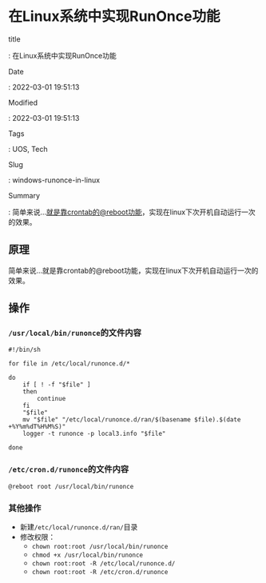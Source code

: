 # 在Linux系统中实现RunOnce功能

title

:   在Linux系统中实现RunOnce功能

Date

:   2022-03-01 19:51:13

Modified

:   2022-03-01 19:51:13

Tags

:   UOS, Tech

Slug

:   windows-runonce-in-linux

Summary

:   简单来说\...[就是靠crontab的@reboot功能](mailto:就是靠crontab的@reboot功能)，实现在linux下次开机自动运行一次的效果。

## 原理

简单来说...就是靠crontab的@reboot功能，实现在linux下次开机自动运行一次的效果。

## 操作

### `/usr/local/bin/runonce`的文件内容

    #!/bin/sh

    for file in /etc/local/runonce.d/*

    do
        if [ ! -f "$file" ]
        then
            continue
        fi
        "$file"
        mv "$file" "/etc/local/runonce.d/ran/$(basename $file).$(date +%Y%m%dT%H%M%S)"
        logger -t runonce -p local3.info "$file"

    done

### `/etc/cron.d/runonce`的文件内容

    @reboot root /usr/local/bin/runonce

### 其他操作

-   新建`/etc/local/runonce.d/ran/`目录
-   修改权限：
    -   `chown root:root /usr/local/bin/runonce`
    -   `chmod +x /usr/local/bin/runonce`
    -   `chown root:root -R /etc/local/runonce.d/`
    -   `chown root:root -R /etc/cron.d/runonce`
